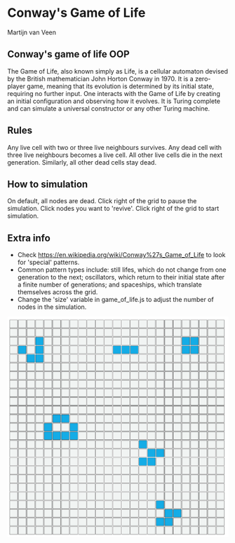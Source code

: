 # Conway's Game of Life
Martijn van Veen

## Conway's game of life OOP

The Game of Life, also known simply as Life, is a cellular automaton devised by the British mathematician John Horton Conway in 1970.
It is a zero-player game, meaning that its evolution is determined by its initial state, requiring no further input. 
One interacts with the Game of Life by creating an initial configuration and observing how it evolves. 
It is Turing complete and can simulate a universal constructor or any other Turing machine.

## Rules
Any live cell with two or three live neighbours survives.
Any dead cell with three live neighbours becomes a live cell.
All other live cells die in the next generation. Similarly, all other dead cells stay dead.

## How to simulation
On default, all nodes are dead.
Click right of the grid to pause the simulation. 
Click nodes you want to 'revive'.
Click right of the grid to start simulation.

## Extra info
- Check https://en.wikipedia.org/wiki/Conway%27s_Game_of_Life to look for 'special' patterns.
- Common pattern types include: still lifes, which do not change from one generation to the next; oscillators, which return to their initial state after a finite number of generations; and spaceships, which translate themselves across the grid.
- Change the 'size' variable in game_of_life.js to adjust the number of nodes in the simulation.

 <img src="Game_of_Life_Preview.png" alt="Game of Life preview" width="800" >
